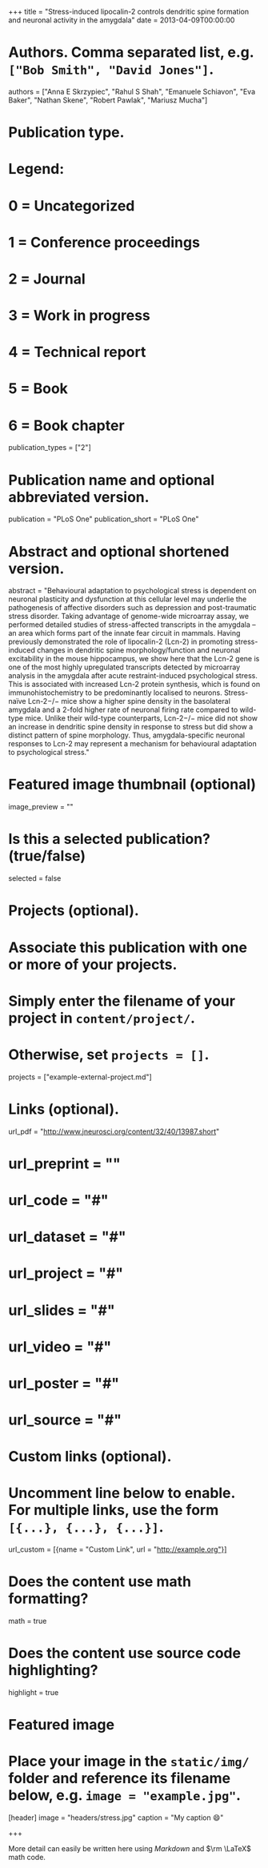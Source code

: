 +++
title = "Stress-induced lipocalin-2 controls dendritic spine formation and neuronal activity in the amygdala"
date = 2013-04-09T00:00:00

# Authors. Comma separated list, e.g. `["Bob Smith", "David Jones"]`.
authors = ["Anna E Skrzypiec", "Rahul S Shah", "Emanuele Schiavon", "Eva Baker", "Nathan Skene", "Robert Pawlak", "Mariusz Mucha"]

# Publication type.
# Legend:
# 0 = Uncategorized
# 1 = Conference proceedings
# 2 = Journal
# 3 = Work in progress
# 4 = Technical report
# 5 = Book
# 6 = Book chapter
publication_types = ["2"]

# Publication name and optional abbreviated version.
publication = "PLoS One"
publication_short = "PLoS One"

# Abstract and optional shortened version.
abstract = "Behavioural adaptation to psychological stress is dependent on neuronal plasticity and dysfunction at this cellular level may underlie the pathogenesis of affective disorders such as depression and post-traumatic stress disorder. Taking advantage of genome-wide microarray assay, we performed detailed studies of stress-affected transcripts in the amygdala – an area which forms part of the innate fear circuit in mammals. Having previously demonstrated the role of lipocalin-2 (Lcn-2) in promoting stress-induced changes in dendritic spine morphology/function and neuronal excitability in the mouse hippocampus, we show here that the Lcn-2 gene is one of the most highly upregulated transcripts detected by microarray analysis in the amygdala after acute restraint-induced psychological stress. This is associated with increased Lcn-2 protein synthesis, which is found on immunohistochemistry to be predominantly localised to neurons. Stress-naïve Lcn-2−/− mice show a higher spine density in the basolateral amygdala and a 2-fold higher rate of neuronal firing rate compared to wild-type mice. Unlike their wild-type counterparts, Lcn-2−/− mice did not show an increase in dendritic spine density in response to stress but did show a distinct pattern of spine morphology. Thus, amygdala-specific neuronal responses to Lcn-2 may represent a mechanism for behavioural adaptation to psychological stress."

# Featured image thumbnail (optional)
image_preview = ""

# Is this a selected publication? (true/false)
selected = false

# Projects (optional).
#   Associate this publication with one or more of your projects.
#   Simply enter the filename of your project in `content/project/`.
#   Otherwise, set `projects = []`.
projects = ["example-external-project.md"]

# Links (optional).
url_pdf = "http://www.jneurosci.org/content/32/40/13987.short"
# url_preprint = ""
# url_code = "#"
# url_dataset = "#"
# url_project = "#"
# url_slides = "#"
# url_video = "#"
# url_poster = "#"
# url_source = "#"

# Custom links (optional).
#   Uncomment line below to enable. For multiple links, use the form `[{...}, {...}, {...}]`.
url_custom = [{name = "Custom Link", url = "http://example.org"}]

# Does the content use math formatting?
math = true

# Does the content use source code highlighting?
highlight = true

# Featured image
# Place your image in the `static/img/` folder and reference its filename below, e.g. `image = "example.jpg"`.
[header]
image = "headers/stress.jpg"
caption = "My caption :smile:"

+++

More detail can easily be written here using *Markdown* and $\rm \LaTeX$ math code.
